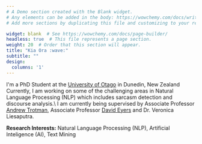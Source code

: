 ```yaml
---
# A Demo section created with the Blank widget.
# Any elements can be added in the body: https://wowchemy.com/docs/writing-markdown-latex/
# Add more sections by duplicating this file and customizing to your requirements.

widget: blank  # See https://wowchemy.com/docs/page-builder/
headless: true  # This file represents a page section.
weight: 20  # Order that this section will appear.
title: "Kia Ora :wave:"
subtitle: ""
design:
  columns: '1'
---
```


I'm a PhD Student at the [University of Otago](https://otago.ac.nz/) in Dunedin, New Zealand\
Currently, I am working on some of the challenging areas in Natural Language Processing (NLP) which includes sarcasm detection and discourse analysis.\ 
I am currently being supervised by Associate Professor [Andrew Trotman](https://www.cs.otago.ac.nz/homepages/andrew/), Associate Professor [David Eyers](https://dme.cspages.otago.ac.nz/) 
and Dr. Veronica Liesaputra.

**Research Interests:** Natural Language Processing (NLP), Artificial Inteligence (AI), Text Mining
